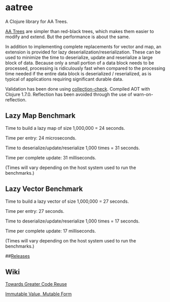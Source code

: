 # aatree

A Clojure library for AA Trees.

[AA Trees](https://en.wikipedia.org/wiki/AA_tree) 
are simpler than red-black trees,
which makes them easier to modify and extend.
But the performance is about the same.

In addition to implementing complete replacements for vector and map, an extension is
provided for lazy deserialization/reserialization.
These can be used to minimize the time to deserialize, update and reserialize
a large block of data. Because only a small portion of a data block
needs to be processed, processing is ridiculously fast when compared to
the processing time needed if the entire data block is deserialized / reserialized,
as is typical of applications requiring significant durable data.

Validation has been done using 
[collection-check](https://github.com/ztellman/collection-check).
Compiled AOT with Clojure 1.7.0. Reflection has been avoided through the
use of warn-on-reflection.

## Lazy Map Benchmark

Time to build a lazy map of size 1,000,000 = 24 seconds.

Time per entry: 24 microseconds.

Time to deserialize/update/reserialize  1,000 times = 31 seconds.

Time per complete update: 31 milliseconds.

(Times will vary depending on the host system used to run the benchmarks.)

## Lazy Vector Benchmark

Time to build a lazy vector of size 1,000,000 = 27 seconds.

Time per entry: 27 seconds.

Time to deserialize/update/reserialize  1,000 times = 17 seconds.

Time per complete update: 17 milliseconds.

(Times will vary depending on the host system used to run the benchmarks.)

##[Releases](https://github.com/laforge49/aatree/releases)

## Wiki

[Towards Greater Code Reuse](https://github.com/laforge49/aatree/wiki/Towards-Greater-Code-Reuse)

[Immutable Value, Mutable Form](https://github.com/laforge49/aatree/wiki/Immutable-Value,-Mutable-Form)
